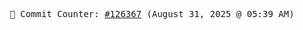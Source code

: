 <p align="center">
    <samp>
        📮 Commit Counter: <a href="https://github.com/Javascript-void0/Javascript-void0/commits/main">#126367</a> (August 31, 2025 @ 05:39 AM)
    </samp>
</p>